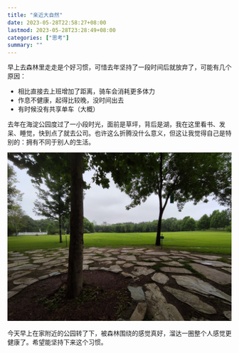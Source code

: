 ```yaml
---
title: "亲近大自然"
date: 2023-05-28T22:58:27+08:00
lastmod: 2023-05-28T23:28:49+08:00
categories: ["思考"]
summary: ""
---
```


早上去森林里走走是个好习惯，可惜去年坚持了一段时间后就放弃了，可能有几个原因：
- 相比直接去上班增加了距离，骑车会消耗更多体力
- 作息不健康，起得比较晚，没时间出去
- 有时候没有共享单车（大概）

去年在海淀公园度过了一小段时光，面前是草坪，背后是湖，我在这里看书、发呆、睡觉，快到点了就去公司。也许这么折腾没什么意义，但这让我觉得自己是特别的：拥有不同于别人的生活。

![](../assets/IMG-20220727-085754.jpg "去年7月摄于海淀公园")

今天早上在家附近的公园转了下，被森林围绕的感觉真好，溜达一圈整个人感觉更健康了。希望能坚持下来这个习惯。
